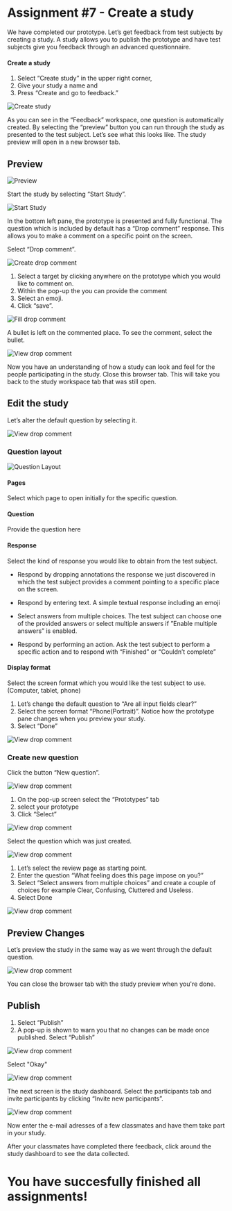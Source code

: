 # Assignment #7 - Create a study

We have completed our prototype. Let’s get feedback from test subjects by creating a study. A study allows you to publish the prototype and have test subjects give you feedback through an advanced questionnaire.

#### Create a study
1. Select “Create study” in the upper right corner,
2. Give your study a name and
3. Press “Create and go to feedback.”

![Create study](https://github.com/Innov8ion-developer/SAP_Build_Assignments/blob/master/img/Study%201a.png)

As you can see in the “Feedback” workspace, one question is automatically created. By selecting the “preview” button you can run through the study as presented to the test subject. Let’s see what this looks like. The study preview will open in a new browser tab.

## Preview

![Preview](https://github.com/Innov8ion-developer/SAP_Build_Assignments/blob/master/img/Study%202a.png)

Start the study by selecting “Start Study”.

![Start Study](https://github.com/Innov8ion-developer/SAP_Build_Assignments/blob/master/img/Study%203a.png)

In the bottom left pane, the prototype is presented and fully functional. The question which is included by default has a “Drop comment” response. This allows you to make a comment on a specific point on the screen. 

Select “Drop comment”.

![Create drop comment](https://github.com/Innov8ion-developer/SAP_Build_Assignments/blob/master/img/Study%204a.png)

1. Select a target by clicking anywhere on the prototype which you would like to comment on.
2. Within the pop-up the you can provide the comment
3. Select an emoji.
4. Click “save”.

![Fill drop comment](https://github.com/Innov8ion-developer/SAP_Build_Assignments/blob/master/img/Study%205a.png)

A bullet is left on the commented place. To see the comment, select the bullet.

![View drop comment](https://github.com/Innov8ion-developer/SAP_Build_Assignments/blob/master/img/Study%206a.png)

Now you have an understanding of how a study can look and feel for the people participating in the study. Close this browser tab. This will take you back to the study workspace tab that was still open.

## Edit the study

Let’s alter the default question by selecting it.

![View drop comment](https://github.com/Innov8ion-developer/SAP_Build_Assignments/blob/master/img/Study%207a.png)

### Question layout

![Question Layout](https://github.com/Innov8ion-developer/SAP_Build_Assignments/blob/master/img/Study%208a.png)

#### Pages

Select which page to open initially for the specific question.

#### Question

Provide the question here

#### Response

Select the kind of response you would like to obtain from the test subject.

- Respond by dropping annotations the response we just discovered in which the test subject provides a comment pointing to a specific place on the screen.

- Respond by entering text. A simple textual response including an emoji

- Select answers from multiple choices. The test subject can choose one of the provided answers or select multiple answers if ”Enable multiple answers” is enabled.

- Respond by performing an action. Ask the test subject to perform a specific action and to respond with “Finished” or “Couldn’t complete”

#### Display format

Select the screen format which you would like the test subject to use. (Computer, tablet, phone)

1. Let’s change the default question to “Are all input fields clear?”
2. Select the screen format “Phone(Portrait)”. Notice how the prototype pane changes when you preview your study.
3. Select “Done”

![View drop comment](https://github.com/Innov8ion-developer/SAP_Build_Assignments/blob/master/img/Study%209a.png)

### Create new question
Click the button “New question”.

![View drop comment](https://github.com/Innov8ion-developer/SAP_Build_Assignments/blob/master/img/Study%2010a.png)

1. On the pop-up screen select the “Prototypes” tab
2. select your prototype
3. Click “Select”

![View drop comment](https://github.com/Innov8ion-developer/SAP_Build_Assignments/blob/master/img/Study%2010.1a.png)

Select the question which was just created.

![View drop comment](https://github.com/Innov8ion-developer/SAP_Build_Assignments/blob/master/img/Study%2011a.png)

1. Let’s select the review page as starting point.
2. Enter the question “What feeling does this page impose on you?”
3. Select “Select answers from multiple choices” and create a couple of choices for example Clear, Confusing, Cluttered and Useless.
4. Select Done

![View drop comment](https://github.com/Innov8ion-developer/SAP_Build_Assignments/blob/master/img/Study%2012a.png)

## Preview Changes

Let’s preview the study in the same way as we went through the default question.

![View drop comment](https://github.com/Innov8ion-developer/SAP_Build_Assignments/blob/master/img/Study%2013a.png)

You can close the browser tab with the study preview when you're done. 

## Publish

1. Select “Publish”
2. A pop-up is shown to warn you that no changes can be made once published. Select “Publish”

![View drop comment](https://github.com/Innov8ion-developer/SAP_Build_Assignments/blob/master/img/Study%2014a.png)

Select "Okay"

![View drop comment](https://github.com/Innov8ion-developer/SAP_Build_Assignments/blob/master/img/Study%2014.1.png)

The next screen is the study dashboard.
Select the participants tab and invite participants by clicking “Invite new participants”.

![View drop comment](https://github.com/Innov8ion-developer/SAP_Build_Assignments/blob/master/img/Study%2016a.png)

Now enter the e-mail adresses of a few classmates and have them take part in your study.

After your classmates have completed there feedback, click around the study dashboard to see the data collected.

# You have succesfully finished all assignments!
